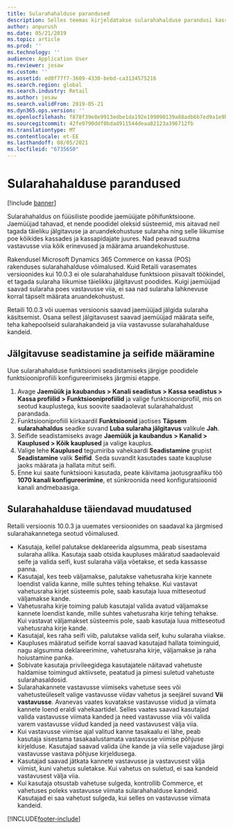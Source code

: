 ```yaml
---
title: Sularahahalduse parandused
description: Selles teemas kirjeldatakse sularahahalduse parandusi kassas rakenduses Dynamics 365 Commerce.
author: anpurush
ms.date: 05/21/2019
ms.topic: article
ms.prod: ''
ms.technology: ''
audience: Application User
ms.reviewer: josaw
ms.custom: ''
ms.assetid: ed0f77f7-3609-4330-bebd-ca3134575216
ms.search.region: global
ms.search.industry: Retail
ms.author: josaw
ms.search.validFrom: 2019-05-21
ms.dyn365.ops.version: ''
ms.openlocfilehash: f878f39e8e9913edbe1da192e199090139a88adb6b7ed9a1e9b779c5748171b5
ms.sourcegitcommit: 42fe9790ddf0bdad911544deaa82123a396712fb
ms.translationtype: MT
ms.contentlocale: et-EE
ms.lasthandoff: 08/05/2021
ms.locfileid: "6735650"
---
```

# <a name="cash-management-improvements"></a>Sularahahalduse parandused

[!include [banner](includes/banner.md)]


Sularahahaldus on füüsiliste poodide jaemüüjate põhifunktsioone. Jaemüüjad tahavad, et nende poodidel oleksid süsteemid, mis aitavad neil tagada täieliku jälgitavuse ja aruandekohustuse sularaha ning selle liikumise poe kõikides kassades ja kassapidajate juures. Nad peavad suutma vastavusse viia kõik erinevused ja määrama aruandekohustuse.


Rakendusel Microsoft Dynamics 365 Commerce on kassa (POS) rakenduses sularahahalduse võimalused. Kuid Retaili varasemates versioonides kui 10.0.3 ei ole sularahahalduse funktsioon piisavalt töökindel, et tagada sularaha liikumise täielikku jälgitavust poodides. Kuigi jaemüüjad saavad sularaha poes vastavusse viia, ei saa nad sularaha lahknevuse korral täpselt määrata aruandekohustust.


Retaili 10.0.3 või uuemas versioonis saavad jaemüüjad jälgida sularaha käsitsemist. Osana sellest jälgitavusest saavad jaemüüjad määrata seife, teha kahepoolseid sularahakandeid ja viia vastavusse sularahahalduse kandeid.

## <a name="set-up-traceability-and-define-safes"></a>Jälgitavuse seadistamine ja seifide määramine

Uue sularahahalduse funktsiooni seadistamiseks järgige poodidele funktsiooniprofiili konfigureerimiseks järgmisi etappe.

1. Avage **Jaemüük ja kaubandus \> Kanali seadistus \> Kassa seadistus \> Kassa profiilid \> Funktsiooniprofiilid** ja valige funktsiooniprofiil, mis on seotud kauplustega, kus soovite saadaolevat sularahahaldust parandada.
2. Funktsiooniprofiili kiirkaardil **Funktsioonid** jaotises **Täpsem sularahahaldus** seadke suvand **Luba sularaha jälgitavus** valikule **Jah**.
3. Seifide seadistamiseks avage **Jaemüük ja kaubandus \> Kanalid \> Kauplused \> Kõik kauplused** ja valige kauplus.
4. Valige lehe **Kauplused** tegumiriba vahekaardi **Seadistamine** grupist **Seadistamine** valik **Seifid**. Seda suvandit kasutades saate kaupluse jaoks määrata ja hallata mitut seifi.
4. Enne kui saate funktsiooni kasutada, peate käivitama jaotusgraafiku töö **1070 kanali konfigureerimine**, et sünkroonida need konfiguratsioonid kanali andmebaasiga.

## <a name="additional-cash-management-changes"></a>Sularahahalduse täiendavad muudatused

Retaili versioonis 10.0.3 ja uuemates versioonides on saadaval ka järgmised sularahakannetega seotud võimalused.

- Kasutaja, kellel palutakse deklareerida algsumma, peab sisestama sularaha allika. Kasutaja saab otsida kaupluses määratud saadaolevaid seife ja valida seifi, kust sularaha välja võetakse, et seda kassasse panna.
- Kasutajal, kes teeb väljamakse, palutakse vahetusraha kirje kannete loendist valida kanne, mille suhtes tehing tehakse. Kui vastavat vahetusraha kirjet süsteemis pole, saab kasutaja luua mitteseotud väljamakse kande.
- Vahetusraha kirje toiming palub kasutajal valida avatud väljamakse kannete loendist kande, mille suhtes vahetusraha kirje tehing tehakse. Kui vastavat väljamakset süsteemis pole, saab kasutaja luua mitteseotud vahetusraha kirje kande.
- Kasutajal, kes raha seifi viib, palutakse valida seif, kuhu sularaha viiakse.
- Kaupluses määratud seifide korral saavad kasutajad hallata toiminguid, nagu algsumma deklareerimine, vahetusraha kirje, väljamakse ja raha hoiustamine panka.
- Sobivate kasutaja privileegidega kasutajatele näitavad vahetuste haldamise toimingud aktiivsete, peatatud ja pimesi suletud vahetuste sularahasaldosid.
- Sularahakannete vastavusse viimiseks vahetuse sees või vahetusteüleselt valige vastavusse viidav vahetus ja seejärel suvand **Vii vastavusse**. Avanevas vaates kuvatakse vastavusse viidud ja viimata kannete loend eraldi vahekaartidel. Selles vaates saavad kasutajad valida vastavusse viimata kanded ja need vastavusse viia või valida varem vastavusse viidud kanded ja need vastavusest välja viia.
- Kui vastavusse viimise ajal valitud kanne tasakaalu ei lähe, peab kasutaja sisestama tasakaalustamata vastavusse viimise põhjuse kirjelduse. Kasutajad saavad valida ühe kande ja viia selle vajaduse järgi vastavusse vastava põhjuse kirjeldusega.
- Kasutajad saavad jätkata kannete vastavusse ja vastavusest välja viimist, kuni vahetus suletakse. Kui vahetus on suletud, ei saa kandeid vastavusest välja viia.
- Kui kasutaja otsustab vahetuse sulgeda, kontrollib Commerce, et vahetuses poleks vastavusse viimata sularahahalduse kandeid. Kasutajad ei saa vahetust sulgeda, kui selles on vastavusse viimata kandeid.


[!INCLUDE[footer-include](../includes/footer-banner.md)]